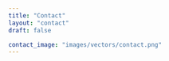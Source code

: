 ```yaml
---
title: "Contact"
layout: "contact"
draft: false

contact_image: "images/vectors/contact.png"
---
```

